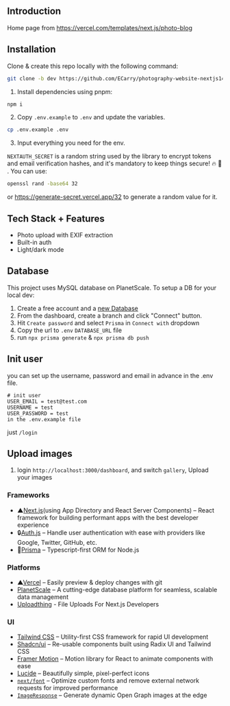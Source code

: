 ## Introduction

Home page from https://vercel.com/templates/next.js/photo-blog

## Installation

Clone & create this repo locally with the following command:

```bash
git clone -b dev https://github.com/ECarry/photography-website-nextjs14-full-stack.git
```

1. Install dependencies using pnpm:

```sh
npm i
```

2. Copy `.env.example` to `.env` and update the variables.

```sh
cp .env.example .env
```

3. Input everything you need for the env.

`NEXTAUTH_SECRET` is a random string used by the library to encrypt tokens and email verification hashes, and it's mandatory to keep things secure! 🔥 🔐 . You can use:

```sh
openssl rand -base64 32
```

or https://generate-secret.vercel.app/32 to generate a random value for it.

## Tech Stack + Features

- Photo upload with EXIF extraction
- Built-in auth
- Light/dark mode

## Database

This project uses MySQL database on PlanetScale. To setup a DB for your local dev:

1. Create a free account and a [new Database](https://planetscale.com/docs/tutorials/planetscale-quick-start-guide#create-a-database)
2. From the dashboard, create a branch and click "Connect" button.
3. Hit `Create password` and select `Prisma` in `Connect with` dropdown
4. Copy the url to `.env` `DATABASE_URL` file
5. run `npx prisma generate` & `npx prisma db push`

## Init user

you can set up the username, password and email in advance in the .env file.

```
# init user
USER_EMAIL = test@test.com
USERNAME = test
USER_PASSWORD = test
in the .env.example file
```

just `/login`

## Upload images

1. login `http://localhost:3000/dashboard`, and switch `gallery`, Upload your images

### Frameworks

- ▲[Next.js](https://nextjs.org/)(using App Directory and React Server Components) – React framework for building performant apps with the best developer experience
- 🔒[Auth.js](https://authjs.dev/) – Handle user authentication with ease with providers like Google, Twitter, GitHub, etc.
- 📀[Prisma](https://www.prisma.io/) – Typescript-first ORM for Node.js

### Platforms

- ▲[Vercel](https://vercel.com/) – Easily preview & deploy changes with git
- [PlanetScale](https://planetscale.com/) – A cutting-edge database platform for seamless, scalable data management
- [Uploadthing](https://uploadthing.com/) - File Uploads For Next.js Developers

### UI

- [Tailwind CSS](https://tailwindcss.com/) – Utility-first CSS framework for rapid UI development
- [Shadcn/ui](https://ui.shadcn.com/) – Re-usable components built using Radix UI and Tailwind CSS
- [Framer Motion](https://framer.com/motion) – Motion library for React to animate components with ease
- [Lucide](https://lucide.dev/) – Beautifully simple, pixel-perfect icons
- [`next/font`](https://nextjs.org/docs/basic-features/font-optimization) – Optimize custom fonts and remove external network requests for improved performance
- [`ImageResponse`](https://nextjs.org/docs/app/api-reference/functions/image-response) – Generate dynamic Open Graph images at the edge
